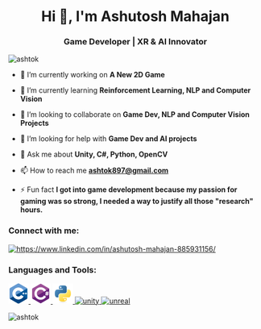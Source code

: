 <h1 align="center">Hi 👋, I'm Ashutosh Mahajan</h1>
<h3 align="center">Game Developer | XR & AI Innovator</h3>

<p align="left"> <img src="https://komarev.com/ghpvc/?username=ashtok&label=Profile%20views&color=0e75b6&style=flat" alt="ashtok" /> </p>

- 🔭 I’m currently working on **A New 2D Game**

- 🌱 I’m currently learning **Reinforcement Learning, NLP and Computer Vision**

- 👯 I’m looking to collaborate on **Game Dev, NLP and Computer Vision Projects**

- 🤝 I’m looking for help with **Game Dev and AI projects**

- 💬 Ask me about **Unity, C#, Python, OpenCV**

- 📫 How to reach me **ashtok897@gmail.com**

- ⚡ Fun fact **I got into game development because my passion for gaming was so strong, I needed a way to justify all those "research" hours.**

<h3 align="left">Connect with me:</h3>
<p align="left">
<a href="https://linkedin.com/in/https://www.linkedin.com/in/ashutosh-mahajan-885931156/" target="blank"><img align="center" src="https://raw.githubusercontent.com/rahuldkjain/github-profile-readme-generator/master/src/images/icons/Social/linked-in-alt.svg" alt="https://www.linkedin.com/in/ashutosh-mahajan-885931156/" height="30" width="40" /></a>
</p>

<h3 align="left">Languages and Tools:</h3>
<p align="left"> <a href="https://www.w3schools.com/cpp/" target="_blank" rel="noreferrer"> <img src="https://raw.githubusercontent.com/devicons/devicon/master/icons/cplusplus/cplusplus-original.svg" alt="cplusplus" width="40" height="40"/> </a> <a href="https://www.w3schools.com/cs/" target="_blank" rel="noreferrer"> <img src="https://raw.githubusercontent.com/devicons/devicon/master/icons/csharp/csharp-original.svg" alt="csharp" width="40" height="40"/> </a> <a href="https://www.python.org" target="_blank" rel="noreferrer"> <img src="https://raw.githubusercontent.com/devicons/devicon/master/icons/python/python-original.svg" alt="python" width="40" height="40"/> </a> <a href="https://unity.com/" target="_blank" rel="noreferrer"> <img src="https://www.vectorlogo.zone/logos/unity3d/unity3d-icon.svg" alt="unity" width="40" height="40"/> </a> <a href="https://unrealengine.com/" target="_blank" rel="noreferrer"> <img src="https://raw.githubusercontent.com/kenangundogan/fontisto/036b7eca71aab1bef8e6a0518f7329f13ed62f6b/icons/svg/brand/unreal-engine.svg" alt="unreal" width="40" height="40"/> </a> </p>

<p><img align="center" src="https://github-readme-streak-stats.herokuapp.com/?user=ashtok&" alt="ashtok" /></p>
